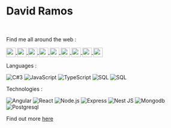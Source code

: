 # David Ramos


<br/>


Find me all around the web :

<a href="https://platzi.com/p/davidramos-om/" target="blank"><img align="center" src="https://static.platzi.com/media/platzi-isotipo@2x.png" height="25" /> </a>
<a href="https://platzi.com/p/david.ramos/" target="blank"><img align="center" src="https://static.platzi.com/media/platzi-isotipo@2x.png" height="25" /> </a>
<a href="https://www.linkedin.com/in/davidramos-om/" target="blank"><img align="center" src="https://static-exp1.licdn.com/sc/h/8s162nmbcnfkg7a0k8nq9wwqo" height="25" /> </a>
<a href="https://twitter.com/davidramos_om" target="blank"><img align="center" src="https://abs.twimg.com/favicons/twitter.2.ico" height="25" /> </a>
<a href="https://www.instagram.com/luminartis/" target="blank"><img align="center" src="https://static.cdninstagram.com/rsrc.php/v3/yt/r/30PrGfR3xhB.png" height="25" /> </a>
<a href="https://www.instagram.com/davidramos-om/" target="blank"><img align="center" src="https://static.cdninstagram.com/rsrc.php/v3/yt/r/30PrGfR3xhB.png" height="25" /> </a>
<a href="https://flickr.com/photos/125086810@N08/" target="blank"><img align="center" src="https://combo.staticflickr.com/pw/favicon.ico" height="25" /> </a>
<a href="https://www.airbnb.ie/users/show/124034861" target="blank"><img align="center" src="https://a0.muscache.com/airbnb/static/icons/apple-touch-icon-76x76-3b313d93b1b5823293524b9764352ac9.png" height="25" /> </a>
<a href="https://www.facebook.com/davidramos015" target="blank"><img align="center" src="https://static.xx.fbcdn.net/rsrc.php/yD/r/d4ZIVX-5C-b.ico" height="25" /> </a>


Languages : 

![C#3](https://img.shields.io/badge/-csharp-000?&logo=csharp)
![JavaScript](https://img.shields.io/badge/-JavaScript-000?&logo=JavaScript)
![TypeScript](https://img.shields.io/badge/-TypeScript-000?&logo=TypeScript)
![SQL](https://img.shields.io/badge/-SQL-000?&logo=sql)
![SQL](https://img.shields.io/badge/-SQL-000?&logo=MySQL)


Technologies : 

![Angular](https://img.shields.io/badge/-Angular-000?&logo=Angular)
![React](https://img.shields.io/badge/-React-000?&logo=React)
![Node.js](https://img.shields.io/badge/-Node.js-000?&logo=node.js)
![Express](https://img.shields.io/badge/-Express-000?&logo=express)
![Nest JS](https://img.shields.io/badge/-Nestjs-000?&logo=nestjs)
![Mongodb](https://img.shields.io/badge/-Mongodb-000?&logo=Mongodb)
![Postgresql](https://img.shields.io/badge/-Postgresql-000?&logo=Postgresql)

Find out more <a href="https://davidramos-om.com/" target="blank">
here
</a>


